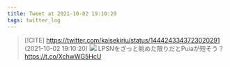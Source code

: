 ```yaml
---
title: Tweet at 2021-10-02 19:10:20
tags: twitter_log
---
```


> [!CITE] https://twitter.com/kaisekiriu/status/1444243343723020291 (2021-10-02 19:10:20)
> ![](https://twitter.com/kaisekiriu/status/1444243343723020291)
> LPSNをざっと眺めた限りだとPuiaが短そう？
> https://t.co/XchwWG5HcU
